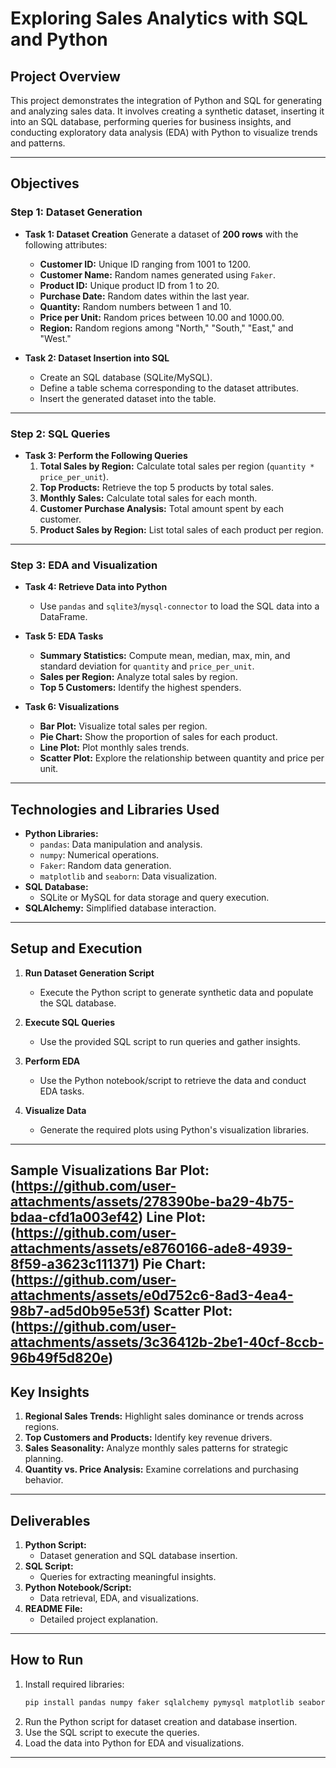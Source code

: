# **Exploring Sales Analytics with SQL and Python**

## **Project Overview**
This project demonstrates the integration of Python and SQL for generating and analyzing sales data. It involves creating a synthetic dataset, inserting it into an SQL database, performing queries for business insights, and conducting exploratory data analysis (EDA) with Python to visualize trends and patterns.

---

## **Objectives**
### **Step 1: Dataset Generation**
- **Task 1: Dataset Creation**
  Generate a dataset of **200 rows** with the following attributes:
  - **Customer ID:** Unique ID ranging from 1001 to 1200.
  - **Customer Name:** Random names generated using `Faker`.
  - **Product ID:** Unique product ID from 1 to 20.
  - **Purchase Date:** Random dates within the last year.
  - **Quantity:** Random numbers between 1 and 10.
  - **Price per Unit:** Random prices between 10.00 and 1000.00.
  - **Region:** Random regions among "North," "South," "East," and "West."

- **Task 2: Dataset Insertion into SQL**
  - Create an SQL database (SQLite/MySQL).
  - Define a table schema corresponding to the dataset attributes.
  - Insert the generated dataset into the table.

---

### **Step 2: SQL Queries**
- **Task 3: Perform the Following Queries**
  1. **Total Sales by Region:** Calculate total sales per region (`quantity * price_per_unit`).
  2. **Top Products:** Retrieve the top 5 products by total sales.
  3. **Monthly Sales:** Calculate total sales for each month.
  4. **Customer Purchase Analysis:** Total amount spent by each customer.
  5. **Product Sales by Region:** List total sales of each product per region.

---

### **Step 3: EDA and Visualization**
- **Task 4: Retrieve Data into Python**
  - Use `pandas` and `sqlite3`/`mysql-connector` to load the SQL data into a DataFrame.

- **Task 5: EDA Tasks**
  - **Summary Statistics:** Compute mean, median, max, min, and standard deviation for `quantity` and `price_per_unit`.
  - **Sales per Region:** Analyze total sales by region.
  - **Top 5 Customers:** Identify the highest spenders.

- **Task 6: Visualizations**
  - **Bar Plot:** Visualize total sales per region.
  - **Pie Chart:** Show the proportion of sales for each product.
  - **Line Plot:** Plot monthly sales trends.
  - **Scatter Plot:** Explore the relationship between quantity and price per unit.

---

## **Technologies and Libraries Used**
- **Python Libraries:**
  - `pandas`: Data manipulation and analysis.
  - `numpy`: Numerical operations.
  - `Faker`: Random data generation.
  - `matplotlib` and `seaborn`: Data visualization.
- **SQL Database:**
  - SQLite or MySQL for data storage and query execution.
- **SQLAlchemy:** Simplified database interaction.

---

## **Setup and Execution**
1. **Run Dataset Generation Script**
   - Execute the Python script to generate synthetic data and populate the SQL database.

2. **Execute SQL Queries**
   - Use the provided SQL script to run queries and gather insights.

3. **Perform EDA**
   - Use the Python notebook/script to retrieve the data and conduct EDA tasks.

4. **Visualize Data**
   - Generate the required plots using Python's visualization libraries.
---
Sample Visualizations
Bar Plot: (https://github.com/user-attachments/assets/278390be-ba29-4b75-bdaa-cfd1a003ef42)
Line Plot: (https://github.com/user-attachments/assets/e8760166-ade8-4939-8f59-a3623c111371)
Pie Chart: (https://github.com/user-attachments/assets/e0d752c6-8ad3-4ea4-98b7-ad5d0b95e53f)
Scatter Plot: (https://github.com/user-attachments/assets/3c36412b-2be1-40cf-8ccb-96b49f5d820e)
---

## **Key Insights**
1. **Regional Sales Trends:** Highlight sales dominance or trends across regions.
2. **Top Customers and Products:** Identify key revenue drivers.
3. **Sales Seasonality:** Analyze monthly sales patterns for strategic planning.
4. **Quantity vs. Price Analysis:** Examine correlations and purchasing behavior.

---

## **Deliverables**
1. **Python Script:** 
   - Dataset generation and SQL database insertion.
2. **SQL Script:** 
   - Queries for extracting meaningful insights.
3. **Python Notebook/Script:** 
   - Data retrieval, EDA, and visualizations.
4. **README File:** 
   - Detailed project explanation.

---

## **How to Run**
1. Install required libraries:
   ```bash
   pip install pandas numpy faker sqlalchemy pymysql matplotlib seaborn
   ```
2. Run the Python script for dataset creation and database insertion.
3. Use the SQL script to execute the queries.
4. Load the data into Python for EDA and visualizations.

---
